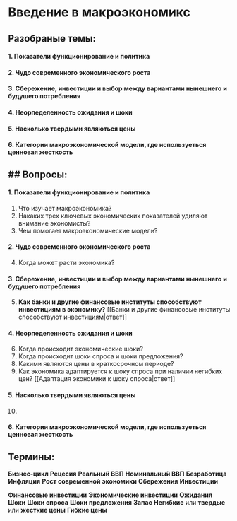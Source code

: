 # Введение в макроэкономикс

## Разобраные темы:
#### 1.  Показатели функционирование и политика
#### 2. Чудо современного экономического роста
#### 3. Сбережение, инвестиции и выбор между вариантами нынешнего и будушего потребления
#### 4. Неорпеделенность ожидания и шоки
#### 5. Насколько твердыми являються цены 
#### 6. Категории макроэкономической модели, где используеться ценновая жесткость

## ## Вопросы:
#### 1.  Показатели функционирование и политика
1. Что изучает макроэкономика?
2. Накаких трех ключевых экономических показателей удиляют внимание экономисты?
3. Чем помогает макроэкономические модели?
#### 2. Чудо современного экономического роста
4. Когда может расти экономика?
#### 3. Сбережение, инвестиции и выбор между вариантами нынешнего и будушего потребления
5. **Как банки и другие финансовые институты способствуют инвестициям в экономику?** [[Банки и другие финансовые институты способствуют инвестициям|ответ]]
#### 4. Неорпеделенность ожидания и шоки
6. Когда происходит экономические шоки?
7. Когда происходит шоки спроса и шоки предложения?
8. Какими являются цены в краткосрочном периоде?
9. Как экономика адаптируется к шоку спроса при наличии негибких цен? [[Адаптация экономики к шоку спроса|ответ]] 
#### 5. Насколько твердыми являються цены 
10. 
#### 6. Категории макроэкономической модели, где используеться ценновая жесткость

## Термины:
**Бизнес-цикл**
**Рецесия** 
**Реальный ВВП**
**Номинальный ВВП**
**Безработица**
**Инфляция**
**Рост современной экономики**
**Сбережения**
**Инвестиции**

**Финансовые инвестиции**
**Экономические инвестиции**
**Ожидания**
**Шоки**
**Шоки спроса**
**Шоки предложения**
**Запас**
**Негибкие** или **твердые**  или **жесткие цены**
**Гибкие цены**
